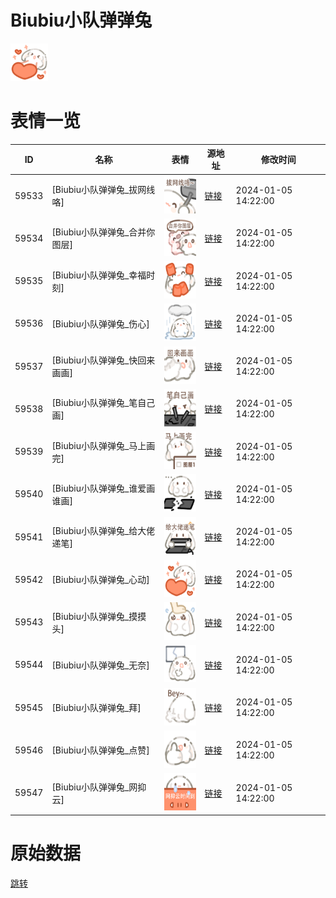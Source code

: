 # Biubiu小队弹弹兔

<img src="./cover.png" height="60" alt="cover" />

# 表情一览

|ID|名称|表情|源地址|修改时间|
|----|----|----|----|----|
|59533|[Biubiu小队弹弹兔_拔网线咯]|<img src="./pic/059533_%5BBiubiu小队弹弹兔_拔网线咯%5D.png" height="60" alt="拔网线咯"/>|[链接](https://i0.hdslb.com/bfs/garb/b9fa49d04d23eb919fed587603e5d619227c71ff.png)|2024-01-05 14:22:00|
|59534|[Biubiu小队弹弹兔_合并你图层]|<img src="./pic/059534_%5BBiubiu小队弹弹兔_合并你图层%5D.png" height="60" alt="合并你图层"/>|[链接](https://i0.hdslb.com/bfs/garb/33d3681685c7a8a3bc655be345b5a53389051d00.png)|2024-01-05 14:22:00|
|59535|[Biubiu小队弹弹兔_幸福时刻]|<img src="./pic/059535_%5BBiubiu小队弹弹兔_幸福时刻%5D.png" height="60" alt="幸福时刻"/>|[链接](https://i0.hdslb.com/bfs/garb/06ad860826f8bd1a46ee79b66eab906de4036a63.png)|2024-01-05 14:22:00|
|59536|[Biubiu小队弹弹兔_伤心]|<img src="./pic/059536_%5BBiubiu小队弹弹兔_伤心%5D.png" height="60" alt="伤心"/>|[链接](https://i0.hdslb.com/bfs/garb/4122188478d19d63eb793254e47d85ab8be16a13.png)|2024-01-05 14:22:00|
|59537|[Biubiu小队弹弹兔_快回来画画]|<img src="./pic/059537_%5BBiubiu小队弹弹兔_快回来画画%5D.png" height="60" alt="快回来画画"/>|[链接](https://i0.hdslb.com/bfs/garb/a415e12f031406fe91c371f73976d04d721b6db6.png)|2024-01-05 14:22:00|
|59538|[Biubiu小队弹弹兔_笔自己画]|<img src="./pic/059538_%5BBiubiu小队弹弹兔_笔自己画%5D.png" height="60" alt="笔自己画"/>|[链接](https://i0.hdslb.com/bfs/garb/2b6c6a301746f3566a01899961bd0de3430acde5.png)|2024-01-05 14:22:00|
|59539|[Biubiu小队弹弹兔_马上画完]|<img src="./pic/059539_%5BBiubiu小队弹弹兔_马上画完%5D.png" height="60" alt="马上画完"/>|[链接](https://i0.hdslb.com/bfs/garb/1378b948fdd108a771278ffd2530626d39ad5776.png)|2024-01-05 14:22:00|
|59540|[Biubiu小队弹弹兔_谁爱画谁画]|<img src="./pic/059540_%5BBiubiu小队弹弹兔_谁爱画谁画%5D.png" height="60" alt="谁爱画谁画"/>|[链接](https://i0.hdslb.com/bfs/garb/f1cf061360f0bbd29a5e270e1fb3f0b27d66b87d.png)|2024-01-05 14:22:00|
|59541|[Biubiu小队弹弹兔_给大佬递笔]|<img src="./pic/059541_%5BBiubiu小队弹弹兔_给大佬递笔%5D.png" height="60" alt="给大佬递笔"/>|[链接](https://i0.hdslb.com/bfs/garb/74950f5389545a27ce5022e5eda158d76959f644.png)|2024-01-05 14:22:00|
|59542|[Biubiu小队弹弹兔_心动]|<img src="./pic/059542_%5BBiubiu小队弹弹兔_心动%5D.png" height="60" alt="心动"/>|[链接](https://i0.hdslb.com/bfs/garb/cf6968534ccc4ef477837dea7083003f9c1d023f.png)|2024-01-05 14:22:00|
|59543|[Biubiu小队弹弹兔_摸摸头]|<img src="./pic/059543_%5BBiubiu小队弹弹兔_摸摸头%5D.png" height="60" alt="摸摸头"/>|[链接](https://i0.hdslb.com/bfs/garb/5b48be808405032d461591e1499266e220674ddb.png)|2024-01-05 14:22:00|
|59544|[Biubiu小队弹弹兔_无奈]|<img src="./pic/059544_%5BBiubiu小队弹弹兔_无奈%5D.png" height="60" alt="无奈"/>|[链接](https://i0.hdslb.com/bfs/garb/02dd09f0c31e7f533044506d5290d69537cc2dc4.png)|2024-01-05 14:22:00|
|59545|[Biubiu小队弹弹兔_拜]|<img src="./pic/059545_%5BBiubiu小队弹弹兔_拜%5D.png" height="60" alt="拜"/>|[链接](https://i0.hdslb.com/bfs/garb/2af8ed953f11998bcb2086844edad14c2e8cfaa4.png)|2024-01-05 14:22:00|
|59546|[Biubiu小队弹弹兔_点赞]|<img src="./pic/059546_%5BBiubiu小队弹弹兔_点赞%5D.png" height="60" alt="点赞"/>|[链接](https://i0.hdslb.com/bfs/garb/7c357fbaad71b364e938ef4dc3a352de1ae7c938.png)|2024-01-05 14:22:00|
|59547|[Biubiu小队弹弹兔_网抑云]|<img src="./pic/059547_%5BBiubiu小队弹弹兔_网抑云%5D.png" height="60" alt="网抑云"/>|[链接](https://i0.hdslb.com/bfs/garb/10036116392906a8fc6f7665610be1dd1fdaa75d.png)|2024-01-05 14:22:00|

# 原始数据

[跳转](./raw.json)

